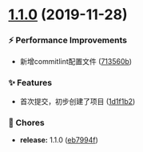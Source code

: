 # [1.1.0](https://github.com/CaoMeiYouRen/my-changelog-test/compare/1d1f1b2...v1.1.0) (2019-11-28)


### ⚡ Performance Improvements

* 新增commitlint配置文件 ([713560b](https://github.com/CaoMeiYouRen/my-changelog-test/commit/713560b))


### ✨ Features

* 首次提交，初步创建了项目 ([1d1f1b2](https://github.com/CaoMeiYouRen/my-changelog-test/commit/1d1f1b2))


### 🎫 Chores

* **release:** 1.1.0 ([eb7994f](https://github.com/CaoMeiYouRen/my-changelog-test/commit/eb7994f))



